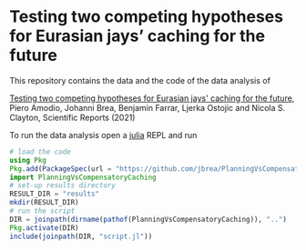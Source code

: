 # Testing two competing hypotheses for Eurasian jays’ caching for the future

This repository contains the data and the code of the data analysis of

[Testing two competing hypotheses for Eurasian jays' caching for the future,](https://www.nature.com/articles/s41598-020-80515-7)
Piero Amodio, Johanni Brea, Benjamin Farrar, Ljerka Ostojic and Nicola S. Clayton, Scientific Reports (2021)

To run the data analysis open a [julia](https://julialang.org) REPL and run
```julia
# load the code
using Pkg
Pkg.add(PackageSpec(url = "https://github.com/jbrea/PlanningVsCompensatoryCaching.jl"))
import PlanningVsCompensatoryCaching
# set-up results directory
RESULT_DIR = "results"
mkdir(RESULT_DIR)
# run the script
DIR = joinpath(dirname(pathof(PlanningVsCompensatoryCaching)), "..")
Pkg.activate(DIR)
include(joinpath(DIR, "script.jl"))
```
